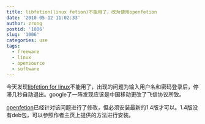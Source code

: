 ```yaml
---
title: libfetion(linux fetion)不能用了，改为使用openfetion
date: '2010-05-12 11:02:33'
author: zrong
postid: '1006'
slug: '1006'
categories: use
tags:
  - freeware
  - linux
  - opensource
  - software
---
```


今天发现[libfetion for
linux](http://www.libfetion.org)不能用了，出现的问题为输入用户名和密码登录后，停滞几秒自动退出。google了一阵发现应该是中国移动更改了飞信协议所致。  

[openfetion](http://basiccoder.com/openfetion)已经针对该问题进行了修改，但必须安装最新的1.4版才可以。1.4版没有deb包，可以参照作者主页上提供的方法进行安装。

